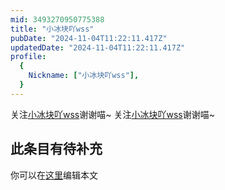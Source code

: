 ```yaml
---
mid: 3493270950775388
title: "小冰块吖wss"
pubDate: "2024-11-04T11:22:11.417Z"
updatedDate: "2024-11-04T11:22:11.417Z"
profile:
  {
    Nickname: ["小冰块吖wss"],
  }
---
```


关注[小冰块吖wss](https://space.bilibili.com/3493270950775388)谢谢喵~ 关注[小冰块吖wss](https://space.bilibili.com/3493270950775388)谢谢喵~

## 此条目有待补充
你可以在[这里](https://github.com/Yuhanawa/VTuber.ICU/edit/master/src/content/v/小冰块吖wss/index.md)编辑本文
